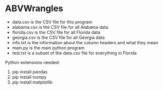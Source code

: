 # ABVWrangles

- data.csv is the CSV file for this program
- alabama.csv is the CSV file for all Alabama data
- florida.csv is the CSV file for all Florida data
- georgia.csv  is the CSV file for all Georgia data
- info.txt is the information about the column headers and what they mean
- main.py is the main python program
- test.txt is a subset of the data.csv file for everything in Florida

Python extensions needed:
1. pip install pandas
2. pip install numpy
3. pip install matplotlib
